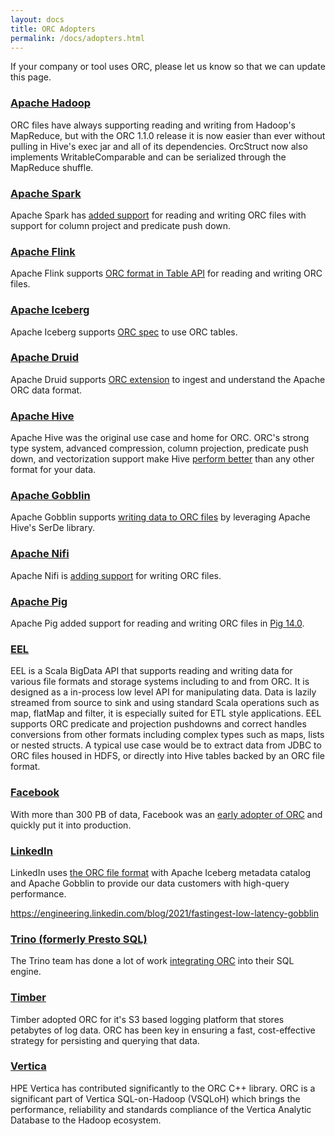 ```yaml
---
layout: docs
title: ORC Adopters
permalink: /docs/adopters.html
---
```


If your company or tool uses ORC, please let us know so that we can update
this page.

### [Apache Hadoop](https://hadoop.apache.org/)

ORC files have always supporting reading and writing from Hadoop's MapReduce,
but with the ORC 1.1.0 release it is now easier than ever without pulling in
Hive's exec jar and all of its dependencies. OrcStruct now also implements
WritableComparable and can be serialized through the MapReduce shuffle.

### [Apache Spark](https://spark.apache.org/)

Apache Spark has [added
support](https://databricks.com/blog/2015/07/16/joint-blog-post-bringing-orc-support-into-apache-spark.html)
for reading and writing ORC files with support for column project and
predicate push down.

### [Apache Flink](https://flink.apache.org/)

Apache Flink supports
[ORC format in Table API](https://nightlies.apache.org/flink/flink-docs-release-1.14/docs/connectors/table/formats/orc/)
for reading and writing ORC files.

### [Apache Iceberg](https://iceberg.apache.org/)

Apache Iceberg supports [ORC spec](https://iceberg.apache.org/#spec/#orc) to use ORC tables.

### [Apache Druid](https://druid.apache.org/)

Apache Druid supports
[ORC extension](https://druid.apache.org/docs/0.22.1/development/extensions-core/orc.html#orc-extension)
to ingest and understand the Apache ORC data format.

### [Apache Hive](https://hive.apache.org/)

Apache Hive was the original use case and home for ORC.  ORC's strong
type system, advanced compression, column projection, predicate push
down, and vectorization support make Hive [perform
better](https://hortonworks.com/blog/orcfile-in-hdp-2-better-compression-better-performance/)
than any other format for your data.

### [Apache Gobblin](https://gobblin.apache.org/)

Apache Gobblin supports
[writing data to ORC files](https://gobblin.apache.org/docs/case-studies/Writing-ORC-Data/)
by leveraging Apache Hive's SerDe library.

### [Apache Nifi](https://nifi.apache.org/)

Apache Nifi is [adding
support](https://issues.apache.org/jira/browse/NIFI-1663) for writing
ORC files.

### [Apache Pig](https://pig.apache.org/)

Apache Pig added support for reading and writing ORC files in [Pig
14.0](https://hortonworks.com/blog/announcing-apache-pig-0-14-0/).

### [EEL](https://github.com/51zero/eel-sdk)

EEL is a Scala BigData API that supports reading and writing data for
various file formats and storage systems including to and from ORC. It
is designed as a in-process low level API for manipulating data. Data
is lazily streamed from source to sink and using standard Scala
operations such as map, flatMap and filter, it is especially suited
for ETL style applications. EEL supports ORC predicate and projection
pushdowns and correct handles conversions from other formats including
complex types such as maps, lists or nested structs. A typical use
case would be to extract data from JDBC to ORC files housed in HDFS,
or directly into Hive tables backed by an ORC file format.

### [Facebook](https://facebook.com)

With more than 300 PB of data, Facebook was an [early adopter of
ORC](https://code.facebook.com/posts/229861827208629/scaling-the-facebook-data-warehouse-to-300-pb/) and quickly put it into production.

### [LinkedIn](https://linkedin.com)

LinkedIn uses
[the ORC file format](https://engineering.linkedin.com/blog/2021/fastingest-low-latency-gobblin)
with Apache Iceberg metadata catalog and Apache Gobblin to provide our data customers with high-query performance.

https://engineering.linkedin.com/blog/2021/fastingest-low-latency-gobblin

### [Trino (formerly Presto SQL)](https://trino.io/)

The Trino team has done a lot of work [integrating
ORC](https://code.facebook.com/posts/370832626374903/even-faster-data-at-the-speed-of-presto-orc/) into their SQL engine.

### [Timber](https://timber.io/)

Timber adopted ORC for it's S3 based logging platform that stores
petabytes of log data. ORC has been key in ensuring a fast,
cost-effective strategy for persisting and querying that data.

### [Vertica](http://www8.hp.com/us/en/software-solutions/advanced-sql-big-data-analytics/)

HPE Vertica has contributed significantly to the ORC C++ library. ORC
is a significant part of Vertica SQL-on-Hadoop (VSQLoH) which brings
the performance, reliability and standards compliance of the Vertica
Analytic Database to the Hadoop ecosystem.
